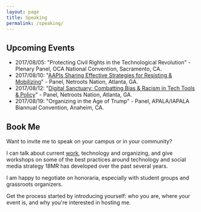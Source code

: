 ```yaml
---
layout: page
title: Speaking
permalink: /speaking/
---
```


## Upcoming Events

- 2017/08/05: "Protecting Civil Rights in the Technological Revolution" - Plenary Panel, OCA National Convention, Sacramento, CA.
- 2017/08/10: "[AAPIs Sharing Effective Strategies for Resisting & Mobilizing](http://www.netrootsnation.org/nn_events/nn-17/drink-chai-stay-woke-aapis-share-effective-strategies-for-resisting-and-mobilizing/)" - Panel, Netroots Nation, Atlanta, GA.
- 2017/08/12: "[Digital Sanctuary: Combatting Bias & Racism in Tech Tools & Policy](http://www.netrootsnation.org/nn_events/nn-17/digital-sanctuary-combatting-bias-and-racism-in-tech-tools-and-policies/)" - Panel, Netroots Nation, Atlanta, GA.
- 2017/08/19: "Organizing in the Age of Trump" - Panel, APALA/IAPALA Biannual Convention, Anaheim, CA.

## Book Me

Want to invite me to speak on your campus or in your community?

I can talk about current [work](/cv/), technology and organizing, and give workshops on some of the best practices around technology and social media strategy 18MR has developed over the past several years.

I am happy to negotiate on honoraria, especially with student groups and grassroots organizers.

Get the process started by introducing yourself: who you are, where your event is, and why you're interested in hosting me.